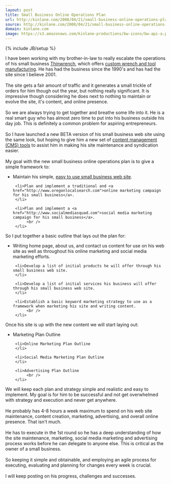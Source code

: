 ```yaml
---
layout: post
title: Small Business Online Operations Plan
url: http://kinlane.com/2008/04/21/small-business-online-operations-plan/
source: http://kinlane.com/2008/04/21/small-business-online-operations-plan/
domain: kinlane.com
image: https://s3.amazonaws.com/kinlane-productions/bw-icons/bw-api-a.png
---
```

{% include JB/setup %}<p>
     I have been working with my brother-in-law to really escalate the operations of his small business <a href="http://www.thinwrench.com">Thinwrench</a>, which offers <a href="http://www.thinwrench.com">custom wrench and tool manufacturing</a>. He has had the business since the 1990's and has had the site since I believe 2001.
     <br />
     <br />
     The site gets a fair amount of traffic and it generates a small trickle of orders for him though out the year, but nothing really significant. It is impressive though considering he does next to nothing to maintain or evolve the site, it's content, and online presence.
     <br />
     <br />
     So we are always trying to get together and breathe some life into it. He is a real smart guy who has almost zero time to put into his business outside his day job. This is definitely a common problem for aspiring entrepreneurs.
     <br />
     <br />
     So I have launched a new BETA version of his small business web site using the same look, but hoping to give him a new set of <a href="http://www.originalwebsolutions.com">content management (CMS) tools</a> to assist him in making his site maintenance and syndication easier.
     <br />
     <br />
     My goal with the new small business online operations plan is to give a simple framework to:
     <br />
</p>

<ul class="mainlist">
     <li>Maintain his simple, <a href="http://www.originalwebsolutions.com">easy to use small business web site</a>.
     </li>

     <li>Plan and implement a traditional and <a href="http://www.oregonlocalsearch.com">online marketing campaign for his small business</a>.
     </li>

     <li>Plan and implement a <a href="http://www.socialmediasquad.com">social media marketing campaign for his small business</a>.
          <br />
     </li>
</ul>

<p>
     So I put together a basic outline that lays out the plan for:
     <br />
</p>

<ul class="mainlist">
     <li>Writing home page, about us, and contact us content for use on his web site as well as throughout his online marketing and social media marketing efforts.
     </li>

     <li>Develop a list of initial products he will offer through his small business web site.
     </li>

     <li>Develop a list of initial services his business will offer through his small business web site.
     </li>

     <li>Establish a basic keyword marketing strategy to use as a framework when marketing his site and writing content.
          <br />
     </li>
</ul>

<p>
     Once his site is up with the new content we will start laying out:
     <br />
</p>

<ul class="mainlist">
     <li>Marketing Plan Outline
     </li>

     <li>Online Marketing Plan Outline
     </li>

     <li>Social Media Marketing Plan Outline
     </li>

     <li>Advertising Plan Outline
          <br />
     </li>
</ul>

<p>
     We will keep each plan and strategy simple and realistic and easy to implement. My goal is for him to be successful and not get overwhelmed with strategy and execution and never get anywhere.
     <br />
     <br />
     He probably has 4-8 hours a week maximum to spend on his web site maintenance, content creation, marketing, advertising, and overall online presence. That isn't much.
     <br />
     <br />
     He has to execute in the 1st round so he has a deep understanding of how the site maintenance, marketing, social media marketing and advertising process works before he can delegate to anyone else. This is critical as the owner of a small business.
     <br />
     <br />
     So keeping it simple and obtainable, and employing an agile process for executing, evaluating and planning for changes every week is crucial.
     <br />
     <br />
     I will keep posting on his progress, challenges and successes.
</p>